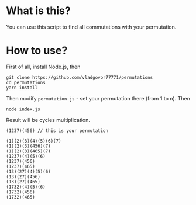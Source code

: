 # What is this?

You can use this script to find all commutations with your permutation.

# How to use?

First of all, install Node.js, then

```
git clone https://github.com/vladgovor77771/permutations
cd permutations
yarn install
```

Then modify `permutation.js` - set your permutation there (from 1 to n). Then

```
node index.js
```

Result will be cycles multiplication.

```
(1237)(456) // this is your permutation

(1)(2)(3)(4)(5)(6)(7)
(1)(2)(3)(456)(7)
(1)(2)(3)(465)(7)
(1237)(4)(5)(6)
(1237)(456)
(1237)(465)
(13)(27)(4)(5)(6)
(13)(27)(456)
(13)(27)(465)
(1732)(4)(5)(6)
(1732)(456)
(1732)(465)
```
